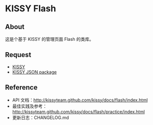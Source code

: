   KISSY  Flash
=================

  About
--------
这是个基于 KISSY 的管理页面 Flash 的类库。

  Request
----------
 * [KISSY](https://github.com/kissyteam/kissy)
 * [KISSY JSON package](https://github.com/kissyteam/kissy/tree/master/build/json)


  Reference
------------
 * API 文档：<http://kissyteam.github.com/kissy/docs/flash/index.html>
 * 最佳实践及参考：<http://kissyteam.github.com/kissy/docs/flash/practice/index.html>
 * 更新日志：CHANGELOG.md



